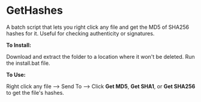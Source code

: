 # GetHashes
A batch script that lets you right click any file and get the MD5 of SHA256 hashes for it. Useful for checking authenticity or signatures.

<b>To Install:</b>

  Download and extract the folder to a location where it won't be deleted. 
  Run the install.bat file.
  
<b>To Use:</b>

  Right click any file --> Send To --> Click <b>Get MD5</b>, <b>Get SHA1</b>, or <b>Get SHA256</b> to get the file's hashes.
